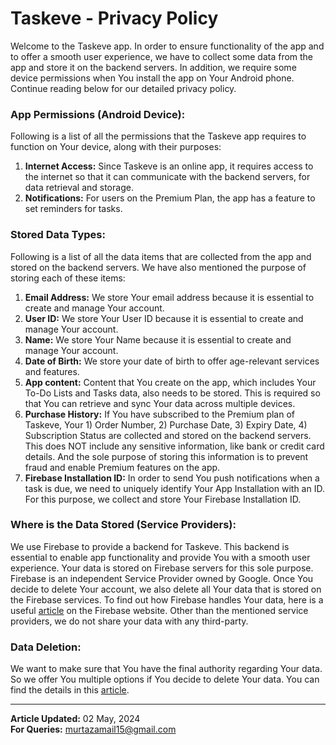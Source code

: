 # Taskeve - Privacy Policy
Welcome to the Taskeve app. In order to ensure functionality of the app and to offer a smooth user experience, we have to collect some data from the app and store it on the backend servers. In addition, we require some device permissions when You install the app on Your Android phone. Continue reading below for our detailed privacy policy. 
### App Permissions (Android Device):
Following is a list of all the permissions that the Taskeve app requires to function on Your device, along with their purposes:
1) **Internet Access:** Since Taskeve is an online app, it requires access to the internet so that it can communicate with the backend servers, for data retrieval and storage.
2) **Notifications:** For users on the Premium Plan, the app has a feature to set reminders for tasks.
### Stored Data Types:
Following is a list of all the data items that are collected from the app and stored on the backend servers. We have also mentioned the purpose of storing each of these items:
1) **Email Address:** We store Your email address because it is essential to create and manage Your account.
2) **User ID:** We store Your User ID because it is essential to create and manage Your account.
3) **Name:** We store Your Name because it is essential to create and manage Your account.
4) **Date of Birth:** We store your date of birth to offer age-relevant services and features.
5) **App content:** Content that You create on the app, which includes Your To-Do Lists and Tasks data, also needs to be stored. This is required so that You can retrieve and sync Your data across multiple devices.
6) **Purchase History:** If You have subscribed to the Premium plan of Taskeve, Your 1) Order Number,  2) Purchase Date, 3) Expiry Date, 4) Subscription Status are collected and stored on the backend servers. This does NOT include any sensitive information, like bank or credit card details. And the sole purpose of storing this information is to prevent fraud and enable Premium features on the app.
7) **Firebase Installation ID:** In order to send You push notifications when a task is due, we need to uniquely identify Your App Installation with an ID. For this purpose, we collect and store Your Firebase Installation ID.
### Where is the Data Stored (Service Providers):
We use Firebase to provide a backend for Taskeve. This backend is essential to enable app functionality and provide You with a smooth user experience. Your data is stored on Firebase servers for this sole purpose. Firebase is an independent Service Provider owned by Google. Once You decide to delete Your account, we also delete all Your data that is stored on the Firebase services. To find out how Firebase handles Your data, here is a useful [article](https://firebase.google.com/docs/android/play-data-disclosure) on the Firebase website. Other than the mentioned service providers, we do not share your data with any third-party.
### Data Deletion:
We want to make sure that You have the final authority regarding Your data. So we offer You multiple options if You decide to delete Your data. You can find the details in this [article](https://github.com/murtaza1415/taskeve_public/blob/main/data_deletion.md).  
  
---
**Article Updated:** 02 May, 2024  
**For Queries:** murtazamail15@gmail.com

